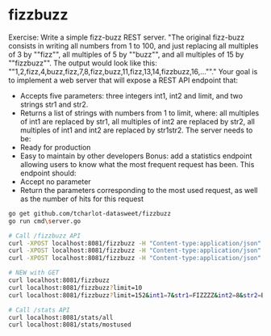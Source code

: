 # fizzbuzz

Exercise: Write a simple fizz-buzz REST server.
 "The original fizz-buzz consists in writing all numbers from 1 to 100, and just replacing all multiples of 3 by ""fizz"", all multiples of 5 by ""buzz"", and all multiples of 15 by ""fizzbuzz"".
 The output would look like this: ""1,2,fizz,4,buzz,fizz,7,8,fizz,buzz,11,fizz,13,14,fizzbuzz,16,...""."
 Your goal is to implement a web server that will expose a REST API endpoint that:
 - Accepts five parameters: three integers int1, int2 and limit, and two strings str1 and str2.
 - Returns a list of strings with numbers from 1 to limit, where: all multiples of int1 are replaced by str1, all multiples of int2 are replaced by str2, all multiples of int1 and int2 are replaced by str1str2.
 The server needs to be:
 - Ready for production
 - Easy to maintain by other developers
 Bonus: add a statistics endpoint allowing users to know what the most frequent request has been. This endpoint should:
 - Accept no parameter
 - Return the parameters corresponding to the most used request, as well as the number of hits for this request


 ```bash
 go get github.com/tcharlot-datasweet/fizzbuzz
 go run cmd\server.go

 # Call /fizzbuzz API
 curl -XPOST localhost:8081/fizzbuzz -H "Content-type:application/json"
 curl -XPOST localhost:8081/fizzbuzz -H "Content-type:application/json" -d '{"limit": 10}'
 curl -XPOST localhost:8081/fizzbuzz -H "Content-type:application/json" -d '{"limit": 152, "int1": 7, "str1": "FIZZZZ", "int2": 8, "str2": "BUZZZZZ"}'

# NEW with GET 
curl localhost:8081/fizzbuzz
curl localhost:8081/fizzbuzz?limit=10
curl localhost:8081/fizzbuzz?limit=152&int1=7&str1=FIZZZZ&int2=8&str2=BUZZZZZ

 # Call /stats API
 curl localhost:8081/stats/all
 curl localhost:8081/stats/mostused
 ```
